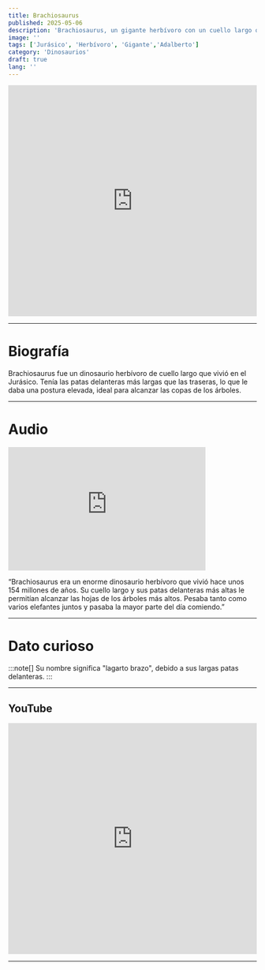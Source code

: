 ```yaml
---
title: Brachiosaurus
published: 2025-05-06
description: 'Brachiosaurus, un gigante herbívoro con un cuello largo que le permitía alcanzar los árboles más altos.'
image: ''
tags: ['Jurásico', 'Herbívoro', 'Gigante','Adalberto']
category: 'Dinosaurios'
draft: true 
lang: ''
---
```

<iframe width="100%" height="468" src="https://drive.google.com/file/d/1eG7HbXwBfmz3-pL2Ec3oZgwTdZxkqvwj/preview" frameborder="0" allowfullscreen></iframe>

---

# Biografía

Brachiosaurus fue un dinosaurio herbívoro de cuello largo que vivió en el Jurásico. Tenía las patas delanteras más largas que las traseras, lo que le daba una postura elevada, ideal para alcanzar las copas de los árboles.

---

# Audio

<iframe width="400" height="250" src="https://drive.google.com/file/d/1-LcrSI54j2jVEYq4t3cxLDNlOY-EUV39/preview" frameborder="0" allowfullscreen></iframe>

“Brachiosaurus era un enorme dinosaurio herbívoro que vivió hace unos 154 millones de años. Su cuello largo y sus patas delanteras más altas le permitían alcanzar las hojas de los árboles más altos. Pesaba tanto como varios elefantes juntos y pasaba la mayor parte del día comiendo.”

---

# Dato curioso
:::note[]
Su nombre significa "lagarto brazo", debido a sus largas patas delanteras.
:::

---
## YouTube

<iframe width="100%" height="468" src="https://www.youtube.com/embed/XQvlfSMLAnc" title="YouTube video player" frameborder="0" allow="accelerometer; autoplay; clipboard-write; encrypted-media; gyroscope; picture-in-picture; web-share" allowfullscreen></iframe>

---